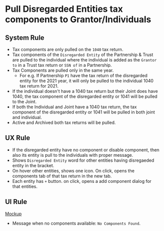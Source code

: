 # Pull Disregarded Entities tax components to Grantor/Individuals

## System Rule

- Tax components are only pulled on the `1040` tax return.
- Tax components of the `Disregarded Entity` of the Partnership & Trust are pulled to the individual where the individual is added as the `Grantor to` in a Trust tax return or `SSN of` in a Partnership.
- Tax Components are pulled only in the same year.
    - For e.g. If Partnership `P1` have the tax return of the disregarded entity for the 2021 year, it will only be pulled to the individual 1040 tax return for 2021.
- If the individual doesn't have a 1040 tax return but their Joint does have 1040, the tax component of the disregarded entity or 1041 will be pulled to the Joint. 
- If both the Individual and Joint have a 1040 tax return, the tax component of the disregarded entity or 1041 will be pulled in both joint and individual.
- Active and Archived both tax returns will be pulled.


## UX Rule

- If the disregarded entity have no component or disable component, then also its entity is pull to the individuals with proper message.
- Shows `Disregarded Entity` word for other entities having disregaeded entity in the bracket.
- On hover other entities, shows one icon. On click, opens the components tab of that tax return in the new tab.
- Each entity has `+` button. on click, opens a add component dialog for that entities.


## UI Rule

[Mockup](https://drive.google.com/drive/u/0/folders/1QqPmjJbMrwoPYx6e5WxV7bvMglgwRUA_)

- Message when no components available: `No Components Found`.
